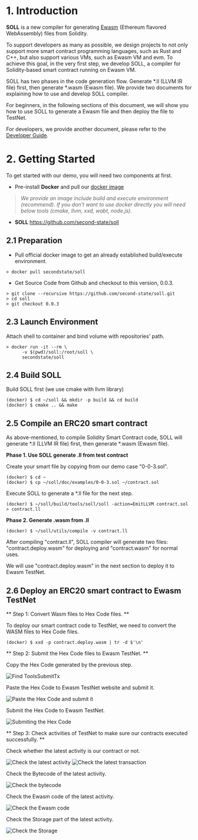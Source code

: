 # 1. Introduction
**SOLL** is a new compiler for generating [Ewasm](https://github.com/ewasm) (Ethereum flavored WebAssembly) files from Solidity.

To support developers as many as possible, we design projects to not only support more smart contract programming languages, such as Rust and C++, but also support various VMs, such as Ewasm VM and evm. To achieve this goal, in the very first step, we develop SOLL, a compiler for Solidity-based smart contract running on Ewasm VM.

SOLL has two phases in the code generation flow. Generate *.ll (LLVM IR file) first, then generate *.wasm (Ewasm file). We provide two documents for explaining how to use and develop SOLL compiler.

For beginners, in the following sections of this document, we will show you how to use SOLL to generate a Ewasm file and then deploy the file to TestNet.

For developers, we provide another document, please refer to the [Developer Guide](doc/guides/DevGuide.md).

# 2. Getting Started
To get started with our demo, you will need two components at first.

- Pre-install **Docker** and pull our [docker image](https://hub.docker.com/r/secondstate/soll)
> *We provide an image include build and execute environment (recommend).
> If you don't want to use docker directly you will need below tools (cmake, llvm, xxd, wabt, node.js).*

- **SOLL** https://github.com/second-state/soll

## 2.1 Preparation
- Pull official docker image to get an already established build/execute environment.
```Shell
> docker pull secondstate/soll
```

- Get Source Code from Github and checkout to this version, 0.0.3.
```Shell
> git clone --recursive https://github.com/second-state/soll.git
> cd soll
> git checkout 0.0.3
```

## 2.3 Launch Environment
Attach shell to container and bind volume with repositories' path.
```Shell
> docker run -it --rm \
      -v $(pwd)/soll:/root/soll \
      secondstate/soll
```

## 2.4 Build SOLL
Build SOLL first (we use cmake with llvm library)
```Shell
(docker) $ cd ~/soll && mkdir -p build && cd build
(docker) $ cmake .. && make
```

## 2.5 Compile an ERC20 smart contract

As above-mentioned, to compile Solidity Smart Contract code, SOLL will generate *.ll (LLVM IR file) first, then generate *.wasm (Ewasm file).

**Phase 1. Use SOLL generate .ll from test contract**

Create your smart file by copying from our demo case "0-0-3.sol".
```shell
(docker) $ cd ~
(docker) $ cp ~/soll/doc/examples/0-0-3.sol ~/contract.sol
```

Execute SOLL to generate a *.ll file for the next step.
```shell
(docker) $ ~/soll/build/tools/soll/soll -action=EmitLLVM contract.sol > contract.ll
```
**Phase 2. Generate .wasm from .ll**

```shell
(docker) $ ~/soll/utils/compile -v contract.ll
```

After compiling "contract.ll", SOLL compiler will generate two files: "contract.deploy.wasm" for deploying and "contract.wasm" for normal uses.

We will use "contract.deploy.wasm" in the next section to deploy it to Ewasm TestNet.

## 2.6 Deploy an ERC20 smart contract to Ewasm TestNet

** Step 1: Convert Wasm files to Hex Code files. **

To deploy our smart contract code to TestNet, we need to convert the WASM files to Hex Code files.

```shell
(docker) $ xxd -p contract.deploy.wasm | tr -d $'\n'
```
** Step 2: Submit the Hex Code files to Ewasm TestNet. **

Copy the Hex Code generated by the previous step.

![Find ToolsSubmitTx](doc/images/2-6-2-SubmitTx-1.png)

Paste the Hex Code to Ewasm TestNet website and submit it.

![Paste the Hex Code and submit it](doc/images/2-6-2-SubmitTx-2.png)

Submit the Hex Code to Ewasm TestNet.

![Submiting the Hex Code](doc/images/2-6-2-SubmitTx-3.png)

** Step 3: Check activities of TestNet to make sure our contracts executed successfully. **

Check whether the latest activity is our contract or not.

![Check the latest activity](doc/images/2-6-3-CheckAct.png)
![Check the latest transaction](doc/images/2-6-3-CheckLatestTx.png)

Check the Bytecode of the latest activity.

![Check the bytecode](doc/images/2-6-3-CheckBytecode.png)

Check the Ewasm code of the latest activity.

![Check the Ewasm code](doc/images/2-6-3-CheckEwasm.png)

Check the Storage part of the latest activity.

![Check the Storage](doc/images/2-6-3-CheckStorage.png)

